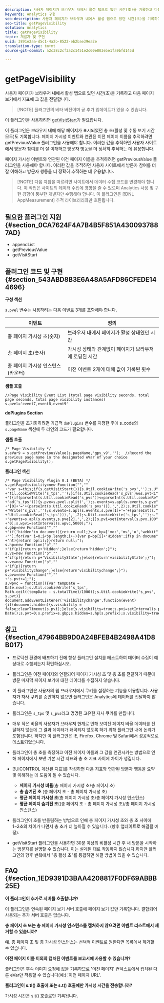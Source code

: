 ```yaml
---
description: 사용자 페이지가 브라우저 내에서 활성 탭으로 있던 시간(초)을 기록하고 다음 페이지 보기에서 지표에 그 값을 전달합니다.
keywords: Analytics 구현
seo-description: 사용자 페이지가 브라우저 내에서 활성 탭으로 있던 시간(초)을 기록하고 다음 페이지 보기에서 지표에 그 값을 전달합니다.
seo-title: getPageVisibility
solution: Analytics
title: getPageVisibility
topic: 개발자 및 구현
uuid: 3891e2aa-d5c1-4a2b-8522-eb2bae39ea2e
translation-type: tm+mt
source-git-commit: a2c38c2cf3a2c1451e2c60e003ebe1fa9bfd145d

---
```



# getPageVisibility

사용자 페이지가 브라우저 내에서 활성 탭으로 있던 시간(초)을 기록하고 다음 페이지 보기에서 지표에 그 값을 전달합니다.

> [!NOTE] 플러그인의 베타 버전이며 곧 추가 업데이트가 있을 수 있습니다.

이 플러그인을 사용하려면 [getVisitStart](../../../implement/js-implementation/plugins/getvisitstart.md#concept_1C3CD25A87094A498A1D8A455963FBD8)가 필요합니다.

이 플러그인은 브라우저 내에 해당 페이지가 표시되었던 총 초(활성 및 수동 보기 시간 모두)도 기록합니다. 페이지 가시성 이벤트와 연관된 이전 페이지 이름을 추적하려면 getPreviousValue 플러그인을 사용해야 합니다. 이러한 값을 추적하면 사용자 사이트에서 방문자 참여를 더 잘 이해하고 방문자 행동을 더 정확히 추적하는 데 유용합니다.

페이지 가시성 이벤트와 연관된 이전 페이지 이름을 추적하려면 getPreviousValue 플러그인을 사용해야 합니다. 이러한 값을 추적하면 사용자 사이트에서 방문자 참여를 더 잘 이해하고 방문자 행동을 더 정확히 추적하는 데 유용합니다.

> [!NOTE] 다음 지침을 따르려면 사이트에서 데이터 수집 코드를 변경해야 합니다. 이 작업은 사이트의 데이터 수집에 영향을 줄 수 있으며 Analytics 사용 및 구현 경험이 풍부한 개발자만 수행해야 합니다. 이 플러그인은 [!DNL AppMeasurement] 추적 라이브러리와만 호환됩니다.

## 필요한 플러그인 지원 {#section_0CA7624F4A7B4B5F851A4300937887AD}

* appendList
* getPreviousValue
* getVisitStart

## 플러그인 코드 및 구현 {#section_543ABD8B3E6A48A5AFD86CFEDE144696}

**구성 섹션**

`s.pvel` 변수는 사용하려는 다음 이벤트 3개를 포함해야 합니다.

| 이벤트 | 정의 |
|---|---|
| 총 페이지 가시성 초(숫자) | 브라우저 내에서 페이지가 활성 상태였던 시간 |
| 총 페이지 초(숫자) | 가시성 상태와 관계없이 페이지가 브라우저에 로딩된 시간 |
| 총 페이지 가시성 인스턴스(카운터) | 이전 이벤트 2개에 대해 값이 기록된 횟수 |

**샘플 호출**

```
//Page Visibility Event List (total page visibility seconds, total page seconds, total page visibility instances) 
s.pvel='event7,event8,event9' 
```

**doPlugins Section**

플러그인을 초기화하려면 가급적 `doPlugins` 변수를 지정한 후에 s_code의 `s.pageName` 섹션에 두 라인의 코드가 필요합니다.

**샘플 호출**

```
/* Page Visibility */ 
s.eVar9 = s.getPreviousValue(s.pageName,'gpv_v9','');  //Record the previous page name in the designated eVar of your choice 
s.getPageVisibility(); 
```

**플러그인 섹션**

```
/* Page Visibility Plugin 0.1 (BETA) */ 
s.getPageVisibility=new Function("","" 
+"var s=this;if(s.getVisitStart()){s.Util.cookieWrite('s_pvs','');s.U" 
+"til.cookieWrite('s_tps','');}if(s.Util.cookieRead('s_pvs')&&s.pvt<1" 
+"){if(parseInt(s.Util.cookieRead('s_pvs'))<=parseInt(s.Util.cookieRe" 
+"ad('s_tps'))){s.pve=s.pvel.split(',');s.events=s.apl(s.events,s.pve" 
+"[0]+'='+(parseInt(s.Util.cookieRead('s_pvs'))),',',2);s.Util.cookie" 
+"Write('s_pvs','');s.events=s.apl(s.events,s.pve[1]+'='+(parseInt(s." 
+"Util.cookieRead('s_tps'))),',',2);s.Util.cookieWrite('s_tps','');s." 
+"events=s.apl(s.events,s.pve[2],',',2);}}s.pvi=setInterval(s.pvx,100" 
+"0);s.wpvi=setInterval(s.wpvc,5000);"); 
s.gbp=new Function("","" 
+"if('hidden'in document){return null;}var bp=['moz','ms','o','webkit" 
+"'];for(var i=0;i<bp.length;i++){var p=bp[i]+'Hidden';if(p in docume" 
+"nt){return bp[i];}}return null;"); 
s.hp=new Function("p","" 
+"if(p){return p+'Hidden';}else{return'hidden';}"); 
s.vs=new Function("p","" 
+"if(p){return p+'VisibilityState';}else{return'visibilityState';}"); 
s.ve=new Function("p","" 
+"if(p){return p+'visibilitychange';}else{return'visibilitychange';}"); 
s.pvx=new Function("","" 
+"s.pvt+=1;"); 
s.wpvc = function(){var tempDate = Date.now();s.Util.cookieWrite('s_tps', 
Math.ceil((tempDate - s.totalTime)/1000));s.Util.cookieWrite('s_pvs', s.pvt)} 
document.addEventListener('visibilitychange',function(event){if(document.hidden){s.visibility = false;clearTimeout(s.pvi);}else{s.visibility=true;s.pvi=setInterval(s.pvx,1000);}});s.totalTime=new Date();s.pvt=0;s.prefix=s.gbp;s.hidden=s.hp(s.prefix);s.visibility=true;s.visibilityState=s.vs(s.prefix);s.visibilityEvent=s.ve(s.prefix); 
```

## 참고 {#section_47964BB9D0A24BFEB4B2498A41D8B017}

* 프로덕션 환경에 배포하기 전에 항상 플러그인 설치를 테스트하여 데이터 수집이 예상대로 수행되는지 확인하십시오.
* 플러그인은 이전 페이지와 연결되어 페이지 가시성 초 및 총 초를 전달하기 때문에 방문 마지막 페이지 보기에 대한 데이터를 수집하지 않습니다.
* 이 플러그인은 사용자의 웹 브라우저에서 쿠키를 설정하는 기능을 이용합니다. 사용자가 자사 쿠키를 승인하지 않으면 플러그인은 Analytics에 데이터를 전달하지 않습니다.
* 플러그인은 `s_tps` 및 `s_pvs`라고 명명된 고유한 자사 쿠키를 만듭니다.

* 매우 적은 비율의 사용자가 브라우저 한계로 인해 보여진 페이지 비율 데이터를 전달하지 않는데 그 결과 데이터가 왜곡되지 않도록 하기 위해 플러그인 내에 논리가 포함됩니다. 하지만 이 플러그인은 IE, Firefox, Chrome 및 Safari에서 성공적으로 테스트되었습니다.
* 플러그인이 총 초를 측정하고 이전 페이지 이름과 그 값을 연관시키는 방법으로 인해 페이지에서 보낸 기본 시간 지표와 총 초 지표 사이에 차이가 생깁니다.
* [!UICONTROL 계산된 지표]를 작성하면 다음 지표와 연관된 방문자 행동을 요약 및 이해하는 데 도움이 될 수 있습니다.

   * **페이지 가시성 비율**(총 페이지 가시성 초/총 페이지 초)
   * **총 숨겨진 초** (총 페이지 초 - 총 페이지 가시성 초)
   * **평균 페이지 가시성 초**(총 페이지 가시성 초/총 페이지 가시성 인스턴스)
   * **평균 페이지 숨겨진 초**((총 페이지 초 - 총 페이지 가시성 초)/총 페이지 가시성 인스턴스)

* 플러그인이 초를 반올림하는 방법으로 인해 총 페이지 가시성 초와 총 초 사이에 1~2초의 차이가 나면서 총 초가 더 높아질 수 있습니다. (향후 업데이트로 해결될 예정).
* getVisitStart 플러그인을 사용하면 30분 이상의 비활성 시간 후 새 방문을 시작하는 방문자를 설명할 수 있습니다. 이는 설계된 대로 작동하지 않습니다.하지만 플러그인의 향후 반복에서 "총 활성 초"를 통합하면 해결 방법이 있을 수 있습니다.

## FAQ {#section_1ED9391D3BAA4208817F0DF69ABBB25E}

**이 플러그인이 추가로 서버를 호출합니까?**

이 플러그인은 연속된 페이지 보기 서버 호출에 페이지 보기 값만 기록합니다. 결합되어 사용되는 추가 서버 호출은 없습니다.

**총 페이지 초 또는 총 페이지 가시성 인스턴스를 캡처하지 않으려면 이벤트 리스트에서 제거할 수 있습니까?**

예. 총 페이지 초 및 총 가시성 인스턴스는 선택적 이벤트로 원한다면 목록에서 제거할 수 있습니다.

**이전 페이지 이름 이외의 캡처된 이벤트를 보고서에 사용할 수 있습니까?**

플러그인은 후속 이미지 요청에 값을 기록하므로 '이전 페이지' 컨텍스트에서 캡처된 다른 eVar만 적용할 수 있습니다(예:).'이전 페이지 URL'.

**플러그인이 s.tl() 호출에 또는 s.t() 호출에만 가시성 시간을 전송합니까?**

가시성 시간은 s.t() 호출로만 기록됩니다.
